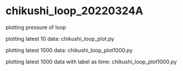 # chikushi_loop_20220324A
plotting pressure of loop

plotting latest 10 data:
chikushi_loop_plot.py

plotting latest 1000 data:
chikushi_loop_plot1000.py

plotting latest 1000 data with label as time:
chikushi_loop_plot1000.py
